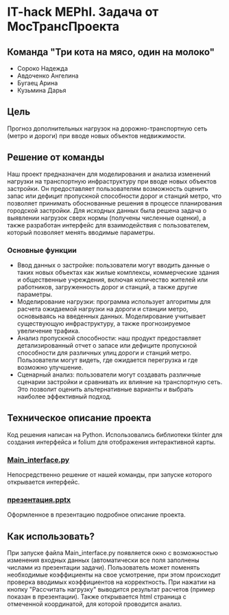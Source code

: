 # IT-hack MEPhI. Задача от МосТрансПроекта

## Команда "Три кота на мясо, один на молоко"
- Сороко Надежда
- Авдоченко Ангелина
- Бугаец Арина
- Кузьмина Дарья

## Цель
Прогноз дополнительных нагрузок на дорожно-транспортную сеть (метро и дороги) при вводе новых объектов недвижимости. 

## Решение от команды
Наш проект предназначен для моделирования и анализа изменений нагрузки на транспортную инфраструктуру при вводе новых объектов застройки. Он предоставляет пользователям возможность оценить запас или дефицит пропускной способности дорог и станций метро, что позволяет принимать обоснованные решения в процессе планирования городской застройки. 
Для исходных данных была решена задача о выявлении нагрузок сверх нормы (получены численные оценки), а также разработан интерфейс для взаимодействия с пользователем, который позволяет менять вводимые параметры.

### Основные функции
- Ввод данных о застройке: пользователи могут вводить данные о таких новых объектах как жилые комплексы, коммерческие здания и общественные учреждения, включая количество жителей или работников, загруженность дорог и станций, а также другие параметры.
- Моделирование нагрузки: программа использует алгоритмы для расчета ожидаемой нагрузки на дороги и станции метро, основываясь на введенных данных. Моделирование учитывает существующую инфраструктуру, а также прогнозируемое увеличение трафика.
- Анализ пропускной способности: наш продукт предоставляет детализированный отчет о запасе или дефиците пропускной способности для различных улиц дороги и станций метро. Пользователи могут видеть, где ожидается перегрузка и где возможно улучшение.
- Сценарный анализ: пользователи могут создавать различные сценарии застройки и сравнивать их влияние на транспортную сеть. Это позволит оценить альтернативные варианты и выбрать наиболее эффективный подход.

## Техническое описание проекта
Код решения написан на Python. Использовались библиотеки tkinter для создания интерфейса и folium для отображения интерактивной карты. 

### [Main_interface.py](/Main_interface.py)
Непосредственно решение от нашей команды, при запуске которого открывается интерфейс.

### [презентация.pptx](/презентация.pptx)
Оформленное в презентацию подробное описание проекта.

## Как использовать?
При запуске файла Main_interface.py появляется окно с возможностью изменения входных данных (автоматически все поля заполнены числами из презентации задачи). Пользователь может поменять необходимые коэффициенты на свое усмотрение, при этом происходит проверка вводимых коэффициентов на корректность. При нажатии на кнопку "Рассчитать нагрузку" выводится результат расчетов (пример показан в презентации). Также открывается html страница с отмеченной координатой, для которой проводится анализ.
